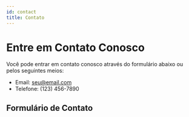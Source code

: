 ```yaml
---
id: contact
title: Contato
---
```


# Entre em Contato Conosco

Você pode entrar em contato conosco através do formulário abaixo ou pelos seguintes meios:

- Email: [seu@email.com](mailto:seu@email.com)
- Telefone: (123) 456-7890

## Formulário de Contato

